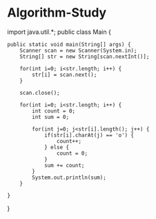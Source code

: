 # Algorithm-Study
import java.util.*;
public class Main {

	public static void main(String[] args) {
		Scanner scan = new Scanner(System.in);
		String[] str = new String[scan.nextInt()];
		
		for(int i=0; i<str.length; i++) {
			str[i] = scan.next();
		}
		
		scan.close();
		
		for(int i=0; i<str.length; i++) {
			int count = 0;
			int sum = 0;
			
			for(int j=0; j<str[i].length(); j++) {
				if(str[i].charAt(j) == 'o') {
					count++;
				} else {
					count = 0;
				}
				sum += count;
			}
			System.out.println(sum);
		}

	}

}
